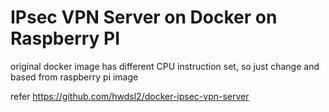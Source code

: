 # IPsec VPN Server on Docker on Raspberry PI

original docker image has different CPU instruction set, so just change and based from raspberry pi image

refer https://github.com/hwdsl2/docker-ipsec-vpn-server
